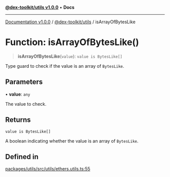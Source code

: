 [**@dex-toolkit/utils v1.0.0**](../README.md) • **Docs**

***

[Documentation v1.0.0](../../../packages.md) / [@dex-toolkit/utils](../README.md) / isArrayOfBytesLike

# Function: isArrayOfBytesLike()

> **isArrayOfBytesLike**(`value`): `value is BytesLike[]`

Type guard to check if the value is an array of `BytesLike`.

## Parameters

• **value**: `any`

The value to check.

## Returns

`value is BytesLike[]`

A boolean indicating whether the value is an array of `BytesLike`.

## Defined in

[packages/utils/src/utils/ethers.utils.ts:55](https://github.com/niZmosis/dex-toolkit/blob/3d8b41b44787b30fbea5de3ab4737662ffb61bc8/packages/utils/src/utils/ethers.utils.ts#L55)
